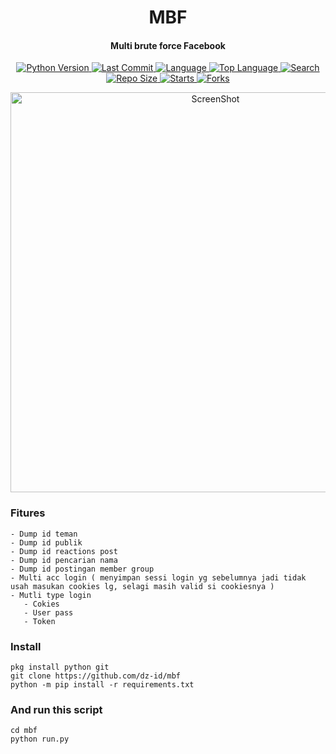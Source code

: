 <h1 align="center">
  MBF
</h1>
<h4 align="center">
  Multi brute force Facebook
</h4>
<div align="center">
  <a href="https://github.com/dz-id">
    <img alt="Python Version" src="https://img.shields.io/badge/python-3.8-blue.svg"/>
  </a>
  <a href="https://github.com/dz-id">
    <img alt="Last Commit" src="https://img.shields.io/github/last-commit/dz-id/mbf.svg"/>
  </a>
  <a href="https://github.com/dz-id">
    <img alt="Language" src="https://img.shields.io/github/languages/count/dz-id/mbf.svg"/>
  </a>
  <a href="https://github.com/dz-id">
    <img alt="Top Language" src="https://img.shields.io/github/languages/top/mbf/mbf.svg"/>
  </a>
  <a href="https://github.com/dz-id">
    <img alt="Search" src="https://img.shields.io/github/search/dz-id/mbf/mbf.svg"/>
  </a>
  <a href="https://github.com/dz-id">
    <img alt="Repo Size" src="https://img.shields.io/github/repo-size/mbf/mbf.svg"/>
  </a>
  <a href="https://github.com/dz-id">
    <img alt="Starts" src="https://img.shields.io/github/stars/dz-id/mbf.svg"/>
  </a>
  <a href="https://github.com/dz-id">
    <img alt="Forks" src="https://img.shields.io/github/forks/mbf/mbf.svg"/>
  </a>
</div>
<p align="center">
 <img src="https://github.com/dz-id/mbf/blob/master/screenshot/1.png" width="640" title="ScreenShot" alt="ScreenShot">
</p>

### Fitures
```
- Dump id teman
- Dump id publik
- Dump id reactions post
- Dump id pencarian nama
- Dump id postingan member group
- Multi acc login ( menyimpan sessi login yg sebelumnya jadi tidak usah masukan cookies lg, selagi masih valid si cookiesnya )
- Mutli type login
   - Cokies
   - User pass
   - Token
```
### Install
```
pkg install python git
git clone https://github.com/dz-id/mbf
python -m pip install -r requirements.txt
```
### And run this script
```
cd mbf
python run.py
```
